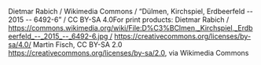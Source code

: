 Dietmar Rabich / Wikimedia Commons / “Dülmen, Kirchspiel, Erdbeerfeld -- 2015 -- 6492-6” / CC BY-SA 4.0For print products: Dietmar Rabich / https://commons.wikimedia.org/wiki/File:D%C3%BClmen,_Kirchspiel,_Erdbeerfeld_--_2015_--_6492-6.jpg / https://creativecommons.org/licenses/by-sa/4.0/
Martin Fisch, CC BY-SA 2.0 <https://creativecommons.org/licenses/by-sa/2.0>, via Wikimedia Commons